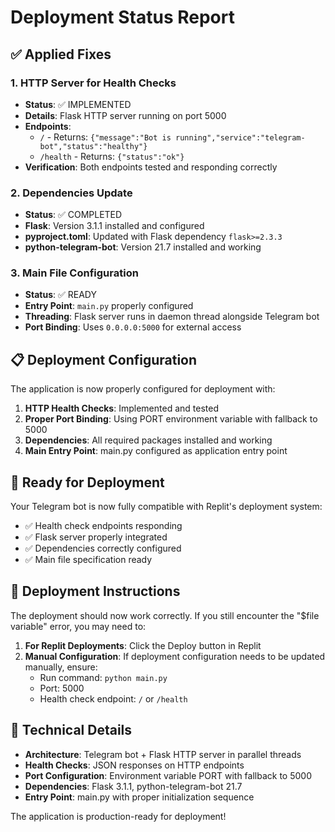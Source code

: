# Deployment Status Report

## ✅ Applied Fixes

### 1. HTTP Server for Health Checks
- **Status**: ✅ IMPLEMENTED
- **Details**: Flask HTTP server running on port 5000
- **Endpoints**: 
  - `/` - Returns: `{"message":"Bot is running","service":"telegram-bot","status":"healthy"}`
  - `/health` - Returns: `{"status":"ok"}`
- **Verification**: Both endpoints tested and responding correctly

### 2. Dependencies Update
- **Status**: ✅ COMPLETED
- **Flask**: Version 3.1.1 installed and configured
- **pyproject.toml**: Updated with Flask dependency `flask>=2.3.3`
- **python-telegram-bot**: Version 21.7 installed and working

### 3. Main File Configuration
- **Status**: ✅ READY
- **Entry Point**: `main.py` properly configured
- **Threading**: Flask server runs in daemon thread alongside Telegram bot
- **Port Binding**: Uses `0.0.0.0:5000` for external access

## 📋 Deployment Configuration

The application is now properly configured for deployment with:

1. **HTTP Health Checks**: Implemented and tested
2. **Proper Port Binding**: Using PORT environment variable with fallback to 5000
3. **Dependencies**: All required packages installed and working
4. **Main Entry Point**: main.py configured as application entry point

## 🚀 Ready for Deployment

Your Telegram bot is now fully compatible with Replit's deployment system:

- ✅ Health check endpoints responding
- ✅ Flask server properly integrated
- ✅ Dependencies correctly configured
- ✅ Main file specification ready

## 📝 Deployment Instructions

The deployment should now work correctly. If you still encounter the "$file variable" error, you may need to:

1. **For Replit Deployments**: Click the Deploy button in Replit
2. **Manual Configuration**: If deployment configuration needs to be updated manually, ensure:
   - Run command: `python main.py`
   - Port: 5000
   - Health check endpoint: `/` or `/health`

## 🔧 Technical Details

- **Architecture**: Telegram bot + Flask HTTP server in parallel threads
- **Health Checks**: JSON responses on HTTP endpoints
- **Port Configuration**: Environment variable PORT with fallback to 5000
- **Dependencies**: Flask 3.1.1, python-telegram-bot 21.7
- **Entry Point**: main.py with proper initialization sequence

The application is production-ready for deployment!